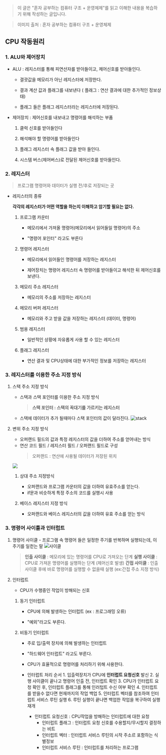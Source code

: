 > 이 글은 "혼자 공부하는 컴퓨터 구조 + 운영체제"를 읽고 이해한 내용을 복습하기 위해 작성하는 글입니다.

> 이미지 출처 : 혼자 공부하는 컴퓨터 구조 + 운영체제

## CPU 작동원리

### 1. ALU와 제어장치

- ALU : 레지스터를 통해 피연산자를 받아들이고, 제어신호를 받아들인다.

  - 결괏값을 메모리가 아닌 레지스터에 저장한다.

  - 결과 계산 값과 플래그를 내보낸다 ( 플래그 : 연산 결과에 대한 추가적인 정보상태)

  - 플래그 들은 플래그 레지스터라는 레지스터에 저장된다.

- 제어장치 : 제어신호를 내보내고 명령어를 해석하는 부품

  1.  클럭 신호를 받아들인다

  2.  해석해야 할 명령어를 받아들인다

  3.  플래그 레지스터 속 플래그 값을 받아 들인다.

  4.  시스템 버스(제어버스)로 전달된 제어신호를 받아들인다.

### 2. 레지스터

> 프로그램 명령어와 데이터가 실행 전/후로 저장되는 곳

- 레지스터의 종류

  **각각의 레지스터가 어떤 역할을 하는지 이해하고 암기할 필요는 없다.**

  1. 프로그램 카운터

     - 메모리에서 가져올 명령어(메모리에서 읽어들일 명령어)의 주소

     - "명령어 포인터" 라고도 부른다

  2. 명령어 레지스터

     - 메모리에서 읽어들인 명령어를 저장하는 레지스터

     - 제어장치는 명령어 레지스터 속 명령어를 받아들이고 해석한 뒤 제어신호를 보낸다.

  3. 메모리 주소 레지스터

     - 메모리의 주소를 저장하는 레지스터

  4. 메모리 버퍼 레지스터

     - 메모리와 주고 받을 값을 저장하는 레지스터 (데이터, 명령어)

  5. 범용 레지스터

     - 일반적인 상황에 자유롭게 사용 할 수 있는 레지스터

  6. 플래그 레지스터
     - 연산 결과 및 CPU상태에 대한 부가적인 정보를 저장하는 레지스터

### 3. 레지스터를 이용한 주소 지정 방식

1. 스택 주소 지정 방식

   - 스택과 스택 포인터를 이용한 주소 지정 방식
     > **스택 포인터 : 스택의 꼭대기를 가르키는 레지스터**
   - 스택에 데이터가 추가 될때마다 스택 포인터의 값이 달라진다.
     ![stack](https://velog.velcdn.com/images/cnffjd95/post/49659abf-1917-435d-9e25-a833ff6a7852/image.jpg)

2. 변위 주소 지정 방식

   - 오퍼랜드 필드의 값과 특정 레지스터의 값을 더하여 주소를 얻어내는 방식
   - 연산 코드 필드 / 레지스터 필드 / 오퍼랜드 필드로 구성
     > 오퍼랜드 : 연산에 사용될 데이터가 저장된 위치

   ![](https://velog.velcdn.com/images/cnffjd95/post/c2f153b3-1ffc-4a3b-ab85-b11a0fc1e81c/image.jpg)

   1. 상대 주소 지정방식

      - 오퍼랜드와 프로그램 카운터의 값을 더하여 유효주소를 얻는다.
      - if문과 비슷하게 특정 주소의 코드를 실행시 사용

   2. 베이스 레지스터 지정 방식
      - 오퍼랜드와 베이스 레지스터의 값을 더하여 유효 주소를 얻는 방식

### 3. 명령어 사이틀과 인터럽트

1. 명령어 사이클 - 프로그램 속 명령어 들은 일정한 주기를 반복하며 실행되는데, 이 주기를 일컫는 말
   ![사이클](https://velog.velcdn.com/images/cnffjd95/post/576a5827-fc2e-4043-aee6-f1968603cf44/image.jpg)
   > **인출 사이클** : 메모리에 있는 명령어를 CPU로 가져오는 단계
   > **실행 사이클** : CPU로 가져온 명령어를 실행하는 단계 (제어신호 발생)
   > **간접 사이클** : 인출 사이클 후에 바로 명령어를 실행할 수 없을때 실행 (ex:간접 주소 지정 방식)
2. 인터럽트

   - CPU가 수행중인 작업이 방해되는 신호

   1. 동기 인터럽트

      - CPU에 의해 발생하는 인터럽트 (ex : 프로그래밍 오류)

      - "예외"라고도 부른다.

   2. 비동기 인터럽트

      - 주로 입/출력 장치에 의해 발생하는 인터럽트

      - "하드웨어 인터럽트" 라고도 부른다.

      - CPU가 효율적으로 명령어를 처리하기 위해 사용한다.

      - 인터럽트 처리 순서 1. 입출력장치가 CPU에 **인터럽트 요청신호** 발신 2. 실행 사이클이 끝나고 명령어 인출 전, 인터럽트 확인 3. CPU가 인터럽트 요청 확인 후, 인터럽트 플래그를 통해 인러텁트 수신 여부 확인 4. 인터럽트를 받을수 없다면 현재까지의 작업 백업 5. 인터럽트 벡터를 참조하여 인터럽트 서비스 루틴 실행 6. 루틴 실행이 끝나면 백업한 작업을 복구하여 실행 재개

        - 인터럽트 요청신호 : CPU작업을 방해하는 인터럽트에 대한 요청
          - 인터럽트 플래그 : 인터럽트 요청 신호를 수용할지/무시할지 결정하는 비트
          - 인터럽트 벡터 : 인터럽트 서비스 루틴의 시작 주소르 포함하는 식별정보
          - 인터럽트 서비스 루틴 : 인터럽트를 처리하는 프로그램
